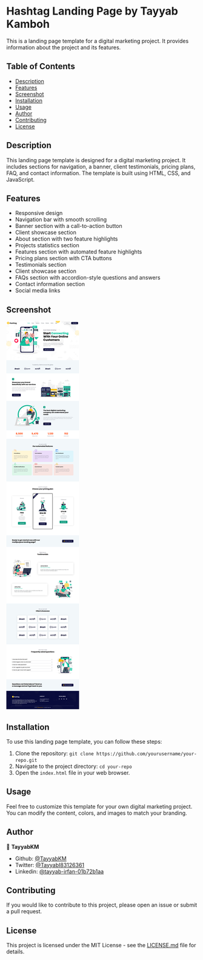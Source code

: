 # Hashtag Landing Page by Tayyab Kamboh

This is a landing page template for a digital marketing project. It provides information about the project and its features.

## Table of Contents
- [Description](#description)
- [Features](#features)
- [Screenshot](#screenshot)
- [Installation](#installation)
- [Usage](#usage)
- [Author](#author)
- [Contributing](#contributing)
- [License](#license)


## Description

This landing page template is designed for a digital marketing project. It includes sections for navigation, a banner, client testimonials, pricing plans, FAQ, and contact information. The template is built using HTML, CSS, and JavaScript.

## Features

- Responsive design
- Navigation bar with smooth scrolling
- Banner section with a call-to-action button
- Client showcase section
- About section with two feature highlights
- Projects statistics section
- Features section with automated feature highlights
- Pricing plans section with CTA buttons
- Testimonials section
- Client showcase section
- FAQs section with accordion-style questions and answers
- Contact information section
- Social media links

## Screenshot

![Screenshot](./images/Hashtag-Landing-Page.png)

## Installation

To use this landing page template, you can follow these steps:

1. Clone the repository: `git clone https://github.com/yourusername/your-repo.git`
2. Navigate to the project directory: `cd your-repo`
3. Open the `index.html` file in your web browser.

## Usage

Feel free to customize this template for your own digital marketing project. You can modify the content, colors, and images to match your branding.

## Author 

👤 **TayyabKM**

- Github: [@TayyabKM](https://github.com/TayyabKM)
- Twitter: [@TayyabI83126361](https://twitter.com/TayyabI83126361)
- Linkedin: [@tayyab-irfan-01b72b1aa](https://www.linkedin.com/in/tayyab-irfan-01b72b1aa/)

## Contributing

If you would like to contribute to this project, please open an issue or submit a pull request.

## License

This project is licensed under the MIT License - see the [LICENSE.md](LICENSE.md) file for details.


